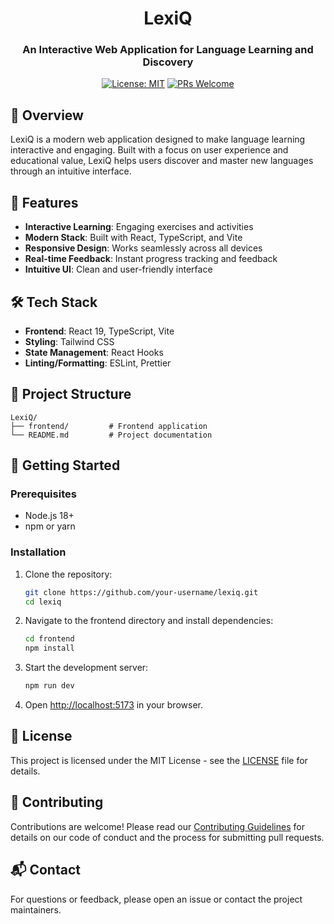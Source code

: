 <div align="center">
  <h1>LexiQ</h1>
  <h3>An Interactive Web Application for Language Learning and Discovery</h3>
  
  [![License: MIT](https://img.shields.io/badge/License-MIT-yellow.svg)](https://opensource.org/licenses/MIT)
  [![PRs Welcome](https://img.shields.io/badge/PRs-welcome-brightgreen.svg)](http://makeapullrequest.com)
</div>

## 🌟 Overview

LexiQ is a modern web application designed to make language learning interactive and engaging. Built with a focus on user experience and educational value, LexiQ helps users discover and master new languages through an intuitive interface.

## 🚀 Features

- **Interactive Learning**: Engaging exercises and activities
- **Modern Stack**: Built with React, TypeScript, and Vite
- **Responsive Design**: Works seamlessly across all devices
- **Real-time Feedback**: Instant progress tracking and feedback
- **Intuitive UI**: Clean and user-friendly interface

## 🛠 Tech Stack

- **Frontend**: React 19, TypeScript, Vite
- **Styling**: Tailwind CSS
- **State Management**: React Hooks
- **Linting/Formatting**: ESLint, Prettier

## 📁 Project Structure

```
LexiQ/
├── frontend/         # Frontend application
└── README.md         # Project documentation
```

## 🚀 Getting Started

### Prerequisites

- Node.js 18+
- npm or yarn

### Installation

1. Clone the repository:
   ```bash
   git clone https://github.com/your-username/lexiq.git
   cd lexiq
   ```

2. Navigate to the frontend directory and install dependencies:
   ```bash
   cd frontend
   npm install
   ```

3. Start the development server:
   ```bash
   npm run dev
   ```

4. Open [http://localhost:5173](http://localhost:5173) in your browser.

## 📝 License

This project is licensed under the MIT License - see the [LICENSE](LICENSE) file for details.

## 🤝 Contributing

Contributions are welcome! Please read our [Contributing Guidelines](CONTRIBUTING.md) for details on our code of conduct and the process for submitting pull requests.

## 📬 Contact

For questions or feedback, please open an issue or contact the project maintainers.
